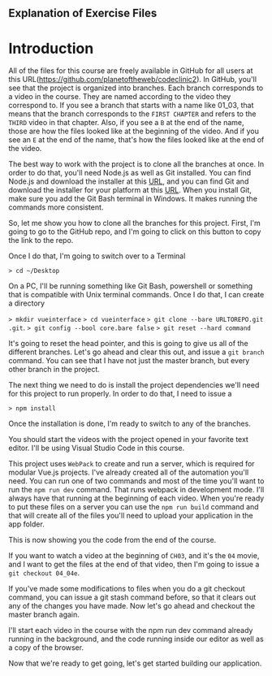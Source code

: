 ## Explanation of Exercise Files

# Introduction
All of the files for this course are freely available in GitHub for all users at this URL(https://github.com/planetoftheweb/codeclinic2). In GitHub, you'll see that the project is organized into branches. Each branch corresponds to a video in the course. They are named according to the video they correspond to. If you see a branch that starts with a name like 01_03, that means that the branch corresponds to the `FIRST CHAPTER` and refers to the `THIRD` video in that chapter. Also, if you see a `B` at the end of the name, those are how the files looked like at the beginning of the video. And if you see an `E` at the end of the name, that's how the files looked like at the end of the video.

The best way to work with the project is to clone all the branches at once. In order to do that, you'll need Node.js as well as Git installed. You can find Node.js and download the installer at this [URL](https://nodejs.org/en/), and you can find Git and download the installer for your platform at this [URL](https://git-scm.com/). When you install Git, make sure you add the Git Bash terminal in Windows. It makes running the commands more consistent.

So, let me show you how to clone all the branches for this project. First, I'm going to go to the GitHub repo, and I'm going to click on this button to copy the link to the repo.

Once I do that, I'm going to switch over to a Terminal

`> cd ~/Desktop`

On a PC, I'll be running something like Git Bash, powershell or something that is compatible with Unix terminal commands. Once I do that, I can create a directory

`> mkdir vueinterface`
`> cd vueinterface`
`> git clone --bare URLTOREPO.git .git`.
`> git config --bool core.bare false`
`> git reset --hard command`

It's going to reset the head pointer, and this is going to give us all of the different branches. Let's go ahead and clear this out, and issue a `git branch` command. You can see that I have not just the master branch, but every other branch in the project.

The next thing we need to do is install the project dependencies we'll need for this project to run properly. In order to do that, I need to issue a

`> npm install`

Once the installation is done, I'm ready to switch to any of the branches.

You should start the videos with the project opened in your favorite text editor. I'll be using Visual Studio Code in this course.

This project uses `WebPack` to create and run a server, which is required for modular Vue.js projects. I've already created all of the automation you'll need. You can run one of two commands and most of the time you'll want to run the `npm run dev` command. That runs webpack in development mode. I'll always have that running at the beginning of each video. When you're ready to put these files on a server you can use the `npm run build` command and that will create all of the files you'll need to upload your application in the app folder.

This is now showing you the code from the end of the course.

If you want to watch a video at the beginning of `CH03`, and it's the `04` movie, and I want to get the files at the end of that video, then I'm going to issue a `git checkout 04_04e`.

If you've made some modifications to files when you do a git checkout command, you can issue a git stash command before, so that it clears out any of the changes you have made. Now let's go ahead and checkout the master branch again.

I'll start each video in the course with the npm run dev command already running in the background, and the code running inside our editor as well as a copy of the browser.

Now that we're ready to get going, let's get started building our application.
